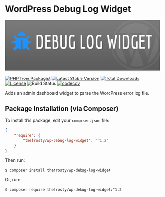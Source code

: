 # WordPress Debug Log Widget

![Debug Log Widget](.github/wp-debug-log-widget.jpg?raw=true "WordPress Debug Log Widget")

[![PHP from Packagist](https://img.shields.io/packagist/php-v/thefrosty/wp-debug-log-widget.svg)]()
[![Latest Stable Version](https://img.shields.io/packagist/v/thefrosty/wp-debug-log-widget.svg)](https://packagist.org/packages/thefrosty/wp-debug-log-widget)
[![Total Downloads](https://img.shields.io/packagist/dt/thefrosty/wp-debug-log-widget.svg)](https://packagist.org/packages/thefrosty/wp-debug-log-widget)
[![License](https://img.shields.io/packagist/l/thefrosty/wp-debug-log-widget.svg)](https://packagist.org/thefrosty/thefrosty/wp-debug-log-widget)
![Build Status](https://github.com/thefrosty/wp-debug-log-widget/actions/workflows/main.yml/badge.svg)
[![codecov](https://codecov.io/gh/thefrosty/wp-debug-log-widget/branch/develop/graph/badge.svg)](https://codecov.io/gh/thefrosty/wp-debug-log-widget)

Adds an admin dashboard widget to parse the WordPress error log file.

## Package Installation (via Composer)

To install this package, edit your `composer.json` file:
```json
{
    "require": {
        "thefrosty/wp-debug-log-widget": "^1.2"
    }
}
```
Then run:

`$ composer install thefrosty/wp-debug-log-widget`

Or, run:

`$ composer require thefrosty/wp-debug-log-widget:^1.2`
